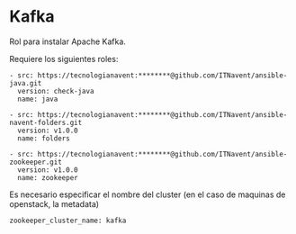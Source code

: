 # Kafka

Rol para instalar Apache Kafka.

Requiere los siguientes roles:
```
- src: https://tecnologianavent:********@github.com/ITNavent/ansible-java.git
  version: check-java
  name: java

- src: https://tecnologianavent:********@github.com/ITNavent/ansible-navent-folders.git
  version: v1.0.0
  name: folders

- src: https://tecnologianavent:********@github.com/ITNavent/ansible-zookeeper.git
  version: v1.0.0
  name: zookeeper
```

Es necesario especificar el nombre del cluster (en el caso de maquinas de openstack, la metadata)
```
zookeeper_cluster_name: kafka
```